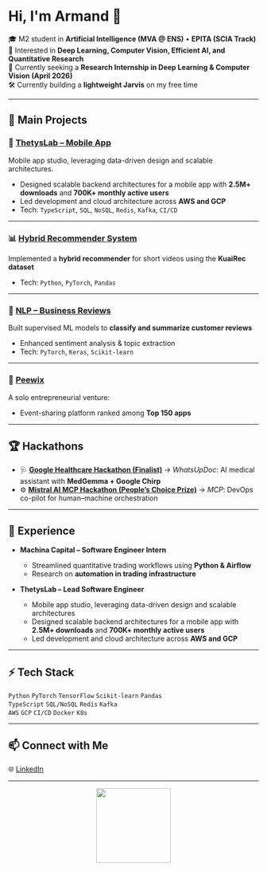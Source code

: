 # Hi, I'm Armand 👋  

🎓 M2 student in **Artificial Intelligence (MVA @ ENS)** • **EPITA (SCIA Track)**  
🔬 Interested in **Deep Learning, Computer Vision, Efficient AI, and Quantitative Research**  
🚀 Currently seeking a **Research Internship in Deep Learning & Computer Vision (April 2026)**  
🛠️ Currently building a **lightweight Jarvis** on my free time  

---

## 🔭 Main Projects

### 📱 [ThetysLab – Mobile App](https://www.linkedin.com/company/thetys-lab/)  
Mobile app studio, leveraging data-driven design and scalable architectures.  
- Designed scalable backend architectures for a mobile app with **2.5M+ downloads** and **700K+ monthly active users**  
- Led development and cloud architecture across **AWS and GCP**  
- Tech: `TypeScript`, `SQL`, `NoSQL`, `Redis`, `Kafka`, `CI/CD`  

---

### 📊 [Hybrid Recommender System](https://github.com/aygoun/Hybrid-Recommender-System-for-Videos)  
Implemented a **hybrid recommender** for short videos using the **KuaiRec dataset**  
- Tech: `Python`, `PyTorch`, `Pandas`  

---

### 💬 [NLP – Business Reviews](https://github.com/aygoun/nlp1-business-reviews)  
Built supervised ML models to **classify and summarize customer reviews**  
- Enhanced sentiment analysis & topic extraction  
- Tech: `PyTorch`, `Keras`, `Scikit-learn`  

---

### 🎉 [Peewix](https://www.linkedin.com/posts/armandblin_ios-android-share-activity-7064022808468602880-LI6t)  
A solo entrepreneurial venture:  
- Event-sharing platform ranked among **Top 150 apps**  

---

## 🏆 Hackathons

- 🩺 **[Google Healthcare Hackathon (Finalist)](https://whatsupdoc-web-app.vercel.app/)** → *WhatsUpDoc*: AI medical assistant with **MedGemma + Google Chirp**  
- ⚙️ **[Mistral AI MCP Hackathon (People’s Choice Prize)](https://github.com/Mistral-MCP-Hackathon-2025/mcp-la_telecommande)** → *MCP*: DevOps co-pilot for human–machine orchestration  

---

## 💼 Experience

- **Machina Capital – Software Engineer Intern**  
  - Streamlined quantitative trading workflows using **Python & Airflow**  
  - Research on **automation in trading infrastructure**  

- **ThetysLab – Lead Software Engineer**  
  - Mobile app studio, leveraging data-driven design and scalable architectures  
  - Designed scalable backend architectures for a mobile app with **2.5M+ downloads** and **700K+ monthly active users**  
  - Led development and cloud architecture across **AWS and GCP**  

---

## ⚡ Tech Stack

`Python` `PyTorch` `TensorFlow` `Scikit-learn` `Pandas`  
`TypeScript` `SQL/NoSQL` `Redis` `Kafka`  
`AWS` `GCP` `CI/CD` `Docker` `K8s`  

---

## 📫 Connect with Me

🌐 [LinkedIn](https://www.linkedin.com/in/armandblin/)   

---

<p align="center">
  <img src="https://github-readme-stats.vercel.app/api?username=aygoun&show_icons=true&theme=transparent" height="150"/>
</p>
